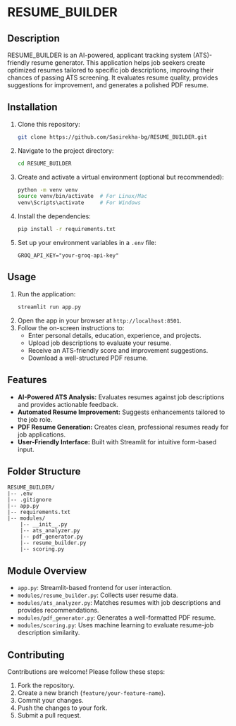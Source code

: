 # RESUME_BUILDER

## Description
RESUME_BUILDER is an AI-powered, applicant tracking system (ATS)-friendly resume generator. This application helps job seekers create optimized resumes tailored to specific job descriptions, improving their chances of passing ATS screening. It evaluates resume quality, provides suggestions for improvement, and generates a polished PDF resume.

## Installation
1. Clone this repository:
    ```bash
    git clone https://github.com/Sasirekha-bg/RESUME_BUILDER.git
    ```
2. Navigate to the project directory:
    ```bash
    cd RESUME_BUILDER
    ```
3. Create and activate a virtual environment (optional but recommended):
    ```bash
    python -m venv venv
    source venv/bin/activate  # For Linux/Mac
    venv\Scripts\activate     # For Windows
    ```
4. Install the dependencies:
    ```bash
    pip install -r requirements.txt
    ```
5. Set up your environment variables in a `.env` file:
    ```env
    GROQ_API_KEY="your-groq-api-key"
    ```

## Usage
1. Run the application:
    ```bash
    streamlit run app.py
    ```
2. Open the app in your browser at `http://localhost:8501`.
3. Follow the on-screen instructions to:
   - Enter personal details, education, experience, and projects.
   - Upload job descriptions to evaluate your resume.
   - Receive an ATS-friendly score and improvement suggestions.
   - Download a well-structured PDF resume.

## Features
- **AI-Powered ATS Analysis:** Evaluates resumes against job descriptions and provides actionable feedback.
- **Automated Resume Improvement:** Suggests enhancements tailored to the job role.
- **PDF Resume Generation:** Creates clean, professional resumes ready for job applications.
- **User-Friendly Interface:** Built with Streamlit for intuitive form-based input.

## Folder Structure
```
RESUME_BUILDER/
|-- .env
|-- .gitignore
|-- app.py
|-- requirements.txt
|-- modules/
    |-- __init__.py
    |-- ats_analyzer.py
    |-- pdf_generator.py
    |-- resume_builder.py
    |-- scoring.py
```

## Module Overview
- `app.py`: Streamlit-based frontend for user interaction.
- `modules/resume_builder.py`: Collects user resume data.
- `modules/ats_analyzer.py`: Matches resumes with job descriptions and provides recommendations.
- `modules/pdf_generator.py`: Generates a well-formatted PDF resume.
- `modules/scoring.py`: Uses machine learning to evaluate resume-job description similarity.

## Contributing
Contributions are welcome! Please follow these steps:
1. Fork the repository.
2. Create a new branch (`feature/your-feature-name`).
3. Commit your changes.
4. Push the changes to your fork.
5. Submit a pull request.



